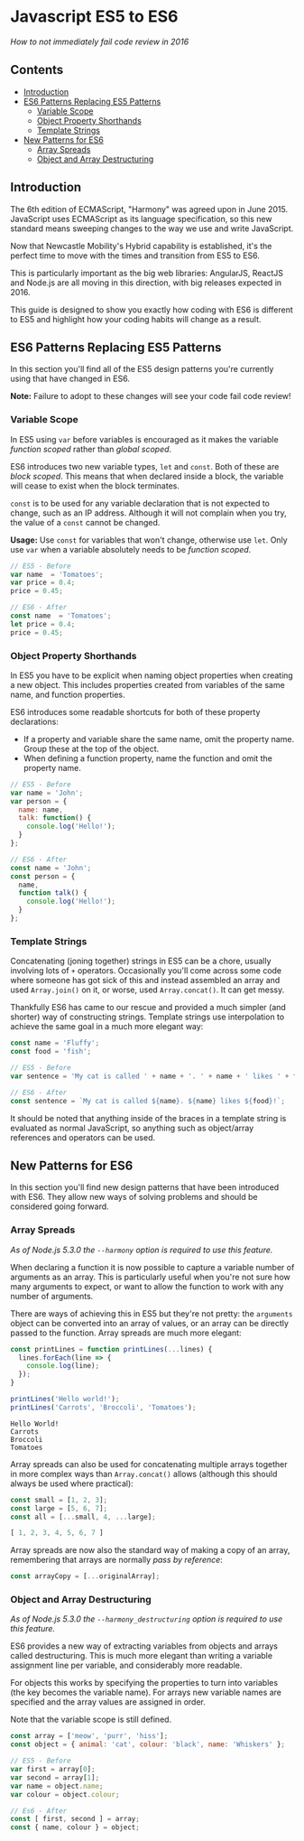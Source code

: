 # Javascript ES5 to ES6

*How to not immediately fail code review in 2016*

## Contents

- [Introduction](#introduction)
- [ES6 Patterns Replacing ES5 Patterns](#es6-patterns-replacing-es5-patterns)
  - [Variable Scope](#variable-scope)
  - [Object Property Shorthands](#object-property-shorthands)
  - [Template Strings](#template-strings)
- [New Patterns for ES6](#new-patterns-for-es6)
  - [Array Spreads](#array-spreads)
  - [Object and Array Destructuring](#object-and-array-destructuring)

## Introduction

The 6th edition of ECMAScript, "Harmony" was agreed upon in June 2015. JavaScript uses ECMAScript as its language specification, so this new standard means sweeping changes to the way we use and write JavaScript.

Now that Newcastle Mobility's Hybrid capability is established, it's the perfect time to move with the times and transition from ES5 to ES6.

This is particularly important as the big web libraries: AngularJS, ReactJS and Node.js are all moving in this direction, with big releases expected in 2016.

This guide is designed to show you exactly how coding with ES6 is different to ES5 and highlight how your coding habits will change as a result.

## ES6 Patterns Replacing ES5 Patterns

In this section you'll find all of the ES5 design patterns you're currently using that have changed in ES6.

**Note:** Failure to adopt to these changes will see your code fail code review!

### Variable Scope

In ES5 using `var` before variables is encouraged as it makes the variable *function scoped* rather than *global scoped*.

ES6 introduces two new variable types, `let` and `const`. Both of these are *block scoped*. This means that when declared inside a block, the variable will cease to exist when the block terminates.

`const` is to be used for any variable declaration that is not expected to change, such as an IP address. Although it will not complain when you try, the value of a `const` cannot be changed.

**Usage:** Use `const` for variables that won't change, otherwise use `let`. Only use `var` when a variable absolutely needs to be *function scoped*.

```javascript
// ES5 - Before
var name  = 'Tomatoes';
var price = 0.4;
price = 0.45;

// ES6 - After
const name  = 'Tomatoes';
let price = 0.4;
price = 0.45;
```

### Object Property Shorthands

In ES5 you have to be explicit when naming object properties when creating a new object. This includes properties created from variables of the same name, and function properties.

ES6 introduces some readable shortcuts for both of these property declarations:

* If a property and variable share the same name, omit the property name. Group these at the top of the object.
* When defining a function property, name the function and omit the property name.

```javascript
// ES5 - Before
var name = 'John';
var person = {
  name: name,
  talk: function() {
    console.log('Hello!');
  }
};

// ES6 - After
const name = 'John';
const person = {
  name,
  function talk() {
    console.log('Hello!');
  }
};
```

### Template Strings

Concatenating (joning together) strings in ES5 can be a chore, usually involving lots of `+` operators. Occasionally you'll come across some code where someone has got sick of this and instead assembled an array and used `Array.join()` on it, or worse, used `Array.concat()`. It can get messy.

Thankfully ES6 has came to our rescue and provided a much simpler (and shorter) way of constructing strings. Template strings use interpolation to achieve the same goal in a much more elegant way:

```javascript
const name = 'Fluffy';
const food = 'fish';

// ES5 - Before
var sentence = 'My cat is called ' + name + '. ' + name + ' likes ' + food + '!';

// ES6 - After
const sentence = `My cat is called ${name}. ${name} likes ${food}!`;
```

It should be noted that anything inside of the braces in a template string is evaluated as normal JavaScript, so anything such as object/array references and operators can be used.

## New Patterns for ES6

In this section you'll find new design patterns that have been introduced with ES6. They allow new ways of solving problems and should be considered going forward.

### Array Spreads

*As of Node.js 5.3.0 the `--harmony` option is required to use this feature.*

When declaring a function it is now possible to capture a variable number of arguments as an array. This is particularly useful when you're not sure how many arguments to expect, or want to allow the function to work with any number of arguments.

There are ways of achieving this in ES5 but they're not pretty: the `arguments` object can be converted into an array of values, or an array can be directly passed to the function. Array spreads are much more elegant:

```javascript
const printLines = function printLines(...lines) {
  lines.forEach(line => {
    console.log(line);
  });
}

printLines('Hello world!');
printLines('Carrots', 'Broccoli', 'Tomatoes');
```
```
Hello World!
Carrots
Broccoli
Tomatoes
```

Array spreads can also be used for concatenating multiple arrays together in more complex ways than `Array.concat()` allows (although this should always be used where practical):

```javascript
const small = [1, 2, 3];
const large = [5, 6, 7];
const all = [...small, 4, ...large];
```
```javascript
[ 1, 2, 3, 4, 5, 6, 7 ]
```

Array spreads are now also the standard way of making a copy of an array, remembering that arrays are normally *pass by reference*:

```javascript
const arrayCopy = [...originalArray];
```

### Object and Array Destructuring

*As of Node.js 5.3.0 the `--harmony_destructuring` option is required to use this feature.*

ES6 provides a new way of extracting variables from objects and arrays called destructuring. This is much more elegant than writing a variable assignment line per variable, and considerably more readable.

For objects this works by specifying the properties to turn into variables (the key becomes the variable name). For arrays new variable names are specified and the array values are assigned in order.

Note that the variable scope is still defined.

```javascript
const array = ['meow', 'purr', 'hiss'];
const object = { animal: 'cat', colour: 'black', name: 'Whiskers' };

// ES5 - Before
var first = array[0];
var second = array[1];
var name = object.name;
var colour = object.colour;

// Es6 - After
const [ first, second ] = array;
const { name, colour } = object;
```
